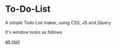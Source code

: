 # To-Do-List
A simple Todo List maker, using CSS, JS and jQuery

It's window looks as follows

[alt-text]()
